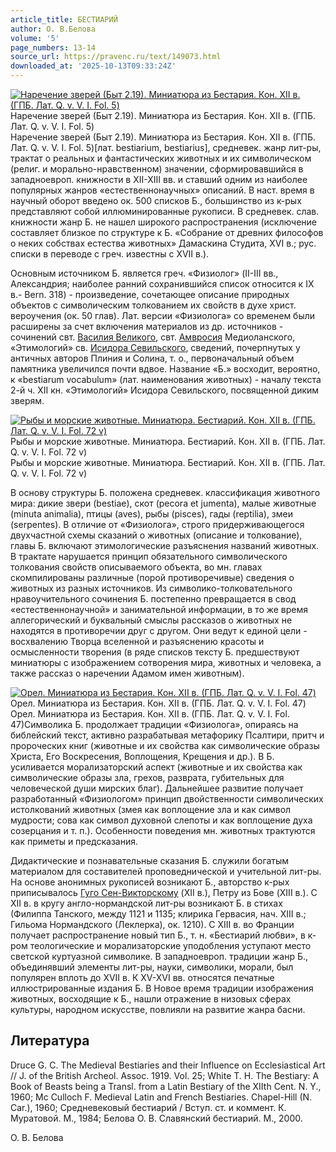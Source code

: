```yaml
---
article_title: БЕСТИАРИЙ
author: О. В.Белова
volume: '5'
page_numbers: 13-14
source_url: https://pravenc.ru/text/149073.html
downloaded_at: '2025-10-13T09:33:24Z'
---
```


[![Наречение зверей (Быт 2.19). Миниатюра из Бестария. Кон. XII в. (ГПБ. Лат. Q. v. V. I. Fol. 5)](https://pravenc.ru/data/678/456/1234/1i200.jpg "Кликните для увеличения картинки")](https://pravenc.ru/data/678/456/1234/1i400.jpg)Наречение зверей (Быт 2.19). Миниатюра из Бестария. Кон. XII в. (ГПБ. Лат. Q. v. V. I. Fol. 5)  
Наречение зверей (Быт 2.19). Миниатюра из Бестария. Кон. XII в. (ГПБ. Лат. Q. v. V. I. Fol. 5)[лат. bestiarium, bestiarius], средневек. жанр лит-ры, трактат о реальных и фантастических животных и их символическом (религ. и морально-нравственном) значении, сформировавшийся в западноевроп. книжности в XII-XIII вв. и ставший одним из наиболее популярных жанров «естественнонаучных» описаний. В наст. время в научный оборот введено ок. 500 списков Б., большинство из к-рых представляют собой иллюминированные рукописи. В средневек. слав. книжности жанр Б. не нашел широкого распространения (исключение составляет близкое по структуре к Б. «Собрание от древних философов о неких собствах естества животных» Дамаскина Студита, XVI в.; рус. списки в переводе с греч. известны с XVII в.).

Основным источником Б. является греч. «Физиолог» (II-III вв., Александрия; наиболее ранний сохранившийся список относится к IX в.- Bern. 318) - произведение, сочетающее описание природных объектов с символическим толкованием их свойств в духе христ. вероучения (ок. 50 глав). Лат. версии «Физиолога» со временем были расширены за счет включения материалов из др. источников - сочинений свт. [Василия Великого](<https://pravenc.ru/text/ВАСИЛИЙ ВЕЛИКИЙ.html>), свт. [Амвросия](https://pravenc.ru/text/АМВРОСИЙ.html) Медиоланского, «Этимологий» св. [Исидора Севильского](<https://pravenc.ru/text/Исидор Севильский.html>), сведений, почерпнутых у античных авторов Плиния и Солина, т. о., первоначальный объем памятника увеличился почти вдвое. Название «Б.» восходит, вероятно, к «bestiarum vocabulum» (лат. наименования животных) - началу текста 2-й ч. XII кн. «Этимологий» Исидора Севильского, посвященной диким зверям.

[![Рыбы и морские животные. Миниатюра. Бестиарий. Кон. XII в. (ГПБ. Лат. Q. v. V. I. Fol. 72 v)](https://pravenc.ru/data/677/456/1234/1i200.jpg "Кликните для увеличения картинки")](https://pravenc.ru/data/677/456/1234/1i400.jpg)Рыбы и морские животные. Миниатюра. Бестиарий. Кон. XII в. (ГПБ. Лат. Q. v. V. I. Fol. 72 v)  
Рыбы и морские животные. Миниатюра. Бестиарий. Кон. XII в. (ГПБ. Лат. Q. v. V. I. Fol. 72 v)

В основу структуры Б. положена средневек. классификация животного мира: дикие звери (bestiae), скот (pecora et jumenta), малые животные (minuta animalia), птицы (aves), рыбы (pisces), гады (reptilia), змеи (serpentes). В отличие от «Физиолога», строго придерживающегося двухчастной схемы сказаний о животных (описание и толкование), главы Б. включают этимологические разъяснения названий животных. В трактате нарушается принцип обязательного символического толкования свойств описываемого объекта, во мн. главах скомпилированы различные (порой противоречивые) сведения о животных из разных источников. Из символико-толковательного нравоучительного сочинения Б. постепенно превращается в свод «естественнонаучной» и занимательной информации, в то же время аллегорический и буквальный смыслы рассказов о животных не находятся в противоречии друг с другом. Они ведут к единой цели - восхвалению Творца вселенной и разъяснению красоты и осмысленности творения (в ряде списков тексту Б. предшествуют миниатюры с изображением сотворения мира, животных и человека, а также рассказ о наречении Адамом имен животным).

[![Орел. Миниатюра из Бестария. Кон. XII в. (ГПБ. Лат. Q. v. V. I. Fol. 47)](https://pravenc.ru/data/686/456/1234/1i200.jpg "Кликните для увеличения картинки")](https://pravenc.ru/data/686/456/1234/1i400.jpg)Орел. Миниатюра из Бестария. Кон. XII в. (ГПБ. Лат. Q. v. V. I. Fol. 47)  
Орел. Миниатюра из Бестария. Кон. XII в. (ГПБ. Лат. Q. v. V. I. Fol. 47)Символика Б. продолжает традиции «Физиолога», опираясь на библейский текст, активно разрабатывая метафорику Псалтири, притч и пророческих книг (животные и их свойства как символические образы Христа, Его Воскресения, Воплощения, Крещения и др.). В Б. усиливается морализаторский аспект (животные и их свойства как символические образы зла, грехов, разврата, губительных для человеческой души мирских благ). Дальнейшее развитие получает разработанный «Физиологом» принцип двойственности символических истолкований животных (змея как воплощение зла и как символ мудрости; сова как символ духовной слепоты и как воплощение духа созерцания и т. п.). Особенности поведения мн. животных трактуются как приметы и предсказания.

Дидактические и познавательные сказания Б. служили богатым материалом для составителей проповеднической и учительной лит-ры. На основе анонимных рукописей возникают Б., авторство к-рых приписывалось [Гуго Сен-Викторскому](<https://pravenc.ru/text/Гуго Сен-Викторскому.html>) (XII в.), Петру из Бове (XIII в.). С XII в. в кругу англо-нормандской лит-ры возникают Б. в стихах (Филиппа Танского, между 1121 и 1135; клирика Гервасия, нач. XIII в.; Гильома Нормандского (Леклерка), ок. 1210). С XIII в. во Франции получает распространение новый тип Б., т. н. «Бестиарий любви», в к-ром теологические и морализаторские уподобления уступают место светской куртуазной символике. В западноевроп. традиции жанр Б., объединявший элементы лит-ры, науки, символики, морали, был популярен вплоть до XVII в. К XV-XVI вв. относятся печатные иллюстрированные издания Б. В Новое время традиции изображения животных, восходящие к Б., нашли отражение в низовых сферах культуры, народном искусстве, повлияли на развитие жанра басни.

## Литература

Druce G. C. The Medieval Bestiaries and their Influence on Ecclesiastical Art // J. of the British Archeol. Assoc. 1919. Vol. 25; White T. H. The Bestiary: A Book of Beasts being a Transl. from a Latin Bestiary of the XIIth Cent. N. Y., 1960; Mc Culloch F. Medieval Latin and French Bestiaries. Chapel-Hill (N. Car.), 1960; Средневековый бестиарий / Вступ. cт. и коммент. К. Муратовой. М., 1984; Белова О. В. Славянский бестиарий. М., 2000.

О. В.  Белова
